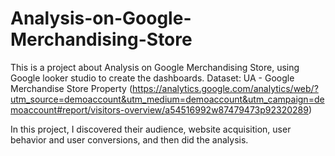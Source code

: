# Analysis-on-Google-Merchandising-Store

This is a project about Analysis on Google Merchandising Store, using Google looker studio to create the dashboards. 
Dataset: UA - Google Merchandise Store Property (https://analytics.google.com/analytics/web/?utm_source=demoaccount&utm_medium=demoaccount&utm_campaign=demoaccount#report/visitors-overview/a54516992w87479473p92320289)

In this project, I discovered their audience, website acquisition, user behavior and user conversions, and then did the analysis.
